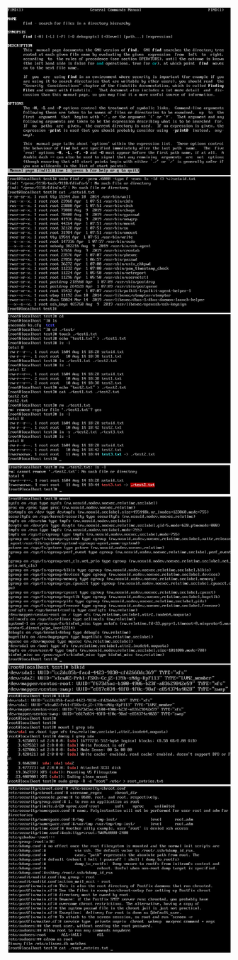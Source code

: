 ![alt text](/m5/task5.3/Linux3.1.PNG) <br />
![alt text](/m5/task5.3/Linux3.2.PNG) <br />
![alt text](/m5/task5.3/Linux3.3.PNG) <br />
![alt text](/m5/task5.3/Linux3.4.PNG) <br />
![alt text](/m5/task5.3/Linux3.5.PNG) <br />
![alt text](/m5/task5.3/Linux3.6.PNG) <br />
![alt text](/m5/task5.3/Linux3.7.PNG) <br />
![alt text](/m5/task5.3/Linux3.8.PNG) <br />
